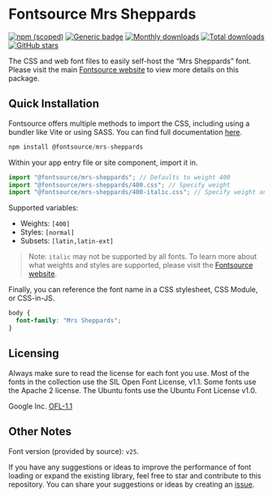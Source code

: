 # Fontsource Mrs Sheppards

[![npm (scoped)](https://img.shields.io/npm/v/@fontsource/mrs-sheppards?color=brightgreen)](https://www.npmjs.com/package/@fontsource/mrs-sheppards) [![Generic badge](https://img.shields.io/badge/fontsource-passing-brightgreen)](https://github.com/fontsource/fontsource) [![Monthly downloads](https://badgen.net/npm/dm/@fontsource/mrs-sheppards)](https://github.com/fontsource/fontsource) [![Total downloads](https://badgen.net/npm/dt/@fontsource/mrs-sheppards)](https://github.com/fontsource/fontsource) [![GitHub stars](https://img.shields.io/github/stars/fontsource/fontsource.svg?style=social&label=Star)](https://github.com/fontsource/fontsource/stargazers)

The CSS and web font files to easily self-host the “Mrs Sheppards” font. Please visit the main [Fontsource website](https://fontsource.org/fonts/mrs-sheppards) to view more details on this package.

## Quick Installation

Fontsource offers multiple methods to import the CSS, including using a bundler like Vite or using SASS. You can find full documentation [here](https://fontsource.org/docs/getting-started/introduction).

```javascript
npm install @fontsource/mrs-sheppards
```

Within your app entry file or site component, import it in.

```javascript
import "@fontsource/mrs-sheppards"; // Defaults to weight 400
import "@fontsource/mrs-sheppards/400.css"; // Specify weight
import "@fontsource/mrs-sheppards/400-italic.css"; // Specify weight and style
```

Supported variables:
- Weights: `[400]`
- Styles: `[normal]`
- Subsets: `[latin,latin-ext]`

> Note: `italic` may not be supported by all fonts. To learn more about what weights and styles are supported, please visit the [Fontsource website](https://fontsource.org/fonts/mrs-sheppards).

Finally, you can reference the font name in a CSS stylesheet, CSS Module, or CSS-in-JS.

```css
body {
  font-family: "Mrs Sheppards";
}
```

## Licensing
Always make sure to read the license for each font you use. Most of the fonts in the collection use the SIL Open Font License, v1.1. Some fonts use the Apache 2 license. The Ubuntu fonts use the Ubuntu Font License v1.0.

Google Inc.
[OFL-1.1](http://scripts.sil.org/OFL)

## Other Notes
Font version (provided by source): `v25`.

If you have any suggestions or ideas to improve the performance of font loading or expand the existing library, feel free to star and contribute to this repository. You can share your suggestions or ideas by creating an [issue](https://github.com/fontsource/fontsource/issues).